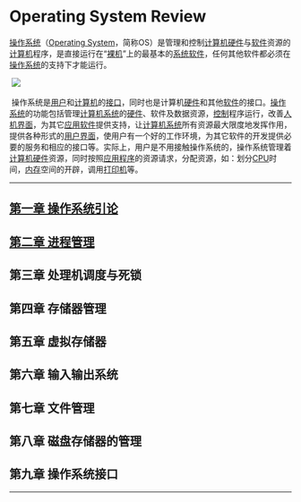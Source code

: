 # Operating System Review
​      [ 操作系统](https://baike.baidu.com/item/%E6%93%8D%E4%BD%9C%E7%B3%BB%E7%BB%9F/192)（[Operating System](https://baike.baidu.com/item/Operating%20System)，简称OS）是管理和控制[计算机](https://baike.baidu.com/item/%E8%AE%A1%E7%AE%97%E6%9C%BA)[硬件](https://baike.baidu.com/item/%E7%A1%AC%E4%BB%B6)与[软件](https://baike.baidu.com/item/%E8%BD%AF%E4%BB%B6/12053)资源的[计算机](https://baike.baidu.com/item/%E8%AE%A1%E7%AE%97%E6%9C%BA)程序，是直接运行在“[裸机](https://baike.baidu.com/item/%E8%A3%B8%E6%9C%BA)”上的最基本的[系统软件](https://baike.baidu.com/item/%E7%B3%BB%E7%BB%9F%E8%BD%AF%E4%BB%B6)，任何其他软件都必须在[操作系统](https://baike.baidu.com/item/%E6%93%8D%E4%BD%9C%E7%B3%BB%E7%BB%9F/192)的支持下才能运行。

​                          ![](http://oy3mfxixl.bkt.clouddn.com/201711271702_616.png)   



​      操作系统是[用户](https://baike.baidu.com/item/%E7%94%A8%E6%88%B7)和[计算机](https://baike.baidu.com/item/%E8%AE%A1%E7%AE%97%E6%9C%BA)的[接口](https://baike.baidu.com/item/%E6%8E%A5%E5%8F%A3)，同时也是计算机[硬件](https://baike.baidu.com/item/%E7%A1%AC%E4%BB%B6)和其他[软件](https://baike.baidu.com/item/%E8%BD%AF%E4%BB%B6/12053)的接口。[操作系统](https://baike.baidu.com/item/%E6%93%8D%E4%BD%9C%E7%B3%BB%E7%BB%9F/192)的功能包括管理[计算机系统](https://baike.baidu.com/item/%E8%AE%A1%E7%AE%97%E6%9C%BA%E7%B3%BB%E7%BB%9F)的[硬件](https://baike.baidu.com/item/%E7%A1%AC%E4%BB%B6)、软件及数据资源，[控制](https://baike.baidu.com/item/%E6%8E%A7%E5%88%B6)程序运行，改善[人机界面](https://baike.baidu.com/item/%E4%BA%BA%E6%9C%BA%E7%95%8C%E9%9D%A2)，为其它[应用软件](https://baike.baidu.com/item/%E5%BA%94%E7%94%A8%E8%BD%AF%E4%BB%B6)提供支持，让[计算机系统](https://baike.baidu.com/item/%E8%AE%A1%E7%AE%97%E6%9C%BA%E7%B3%BB%E7%BB%9F)所有资源最大限度地发挥作用，提供各种形式的[用户界面](https://baike.baidu.com/item/%E7%94%A8%E6%88%B7%E7%95%8C%E9%9D%A2)，使用户有一个好的工作环境，为其它软件的开发提供必要的服务和相应的接口等。实际上，用户是不用接触操作系统的，操作系统管理着[计算机硬件](https://baike.baidu.com/item/%E8%AE%A1%E7%AE%97%E6%9C%BA%E7%A1%AC%E4%BB%B6)资源，同时按照[应用程序](https://baike.baidu.com/item/%E5%BA%94%E7%94%A8%E7%A8%8B%E5%BA%8F)的资源请求，分配资源，如：划分[CPU](https://baike.baidu.com/item/CPU)时间，[内存](https://baike.baidu.com/item/%E5%86%85%E5%AD%98)空间的开辟，调用[打印机](https://baike.baidu.com/item/%E6%89%93%E5%8D%B0%E6%9C%BA)等。

---

## [第一章 操作系统引论](https://github.com/Cherishao/Operating-System/blob/master/Dir/%E7%AC%AC%E4%B8%80%E7%AB%A0%20%E6%93%8D%E4%BD%9C%E7%B3%BB%E7%BB%9F%E5%BC%95%E8%AE%BA.md)

## [第二章 进程管理](https://github.com/Cherishao/Operating-System/blob/master/Dir/%E7%AC%AC%E4%BA%8C%E7%AB%A0%20%E8%BF%9B%E7%A8%8B%E7%AE%A1%E7%90%86.md)

## 第三章   处理机调度与死锁

## 第四章   存储器管理

## 第五章   虚拟存储器

## 第六章   输入输出系统

## 第七章  文件管理

## 第八章  磁盘存储器的管理

## 第九章  操作系统接口

---
